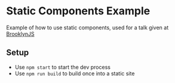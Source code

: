 # Static Components Example

Example of how to use static components, used for a talk given at [BrooklynJS](http://brooklynjs.com)

## Setup

- Use `npm start` to start the dev process
- Use `npm run build` to build once into a static site
